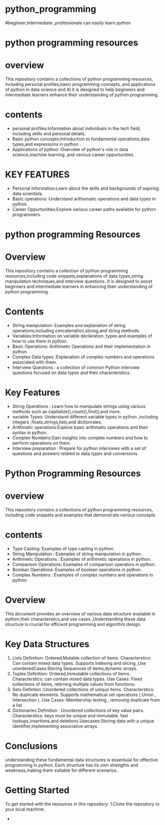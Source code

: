 # python_programming
#begineer,Intermediate ,professionals can easily learn python
# python programming resources

  # overview
This repository contains a collections of python programming resources, including personal profiles,basic programming concepts, and applications of python in data science and AI.it is designed to help begineers and intermediate learners enhance their understanding of python programming.
# contents
- personal profiles:Information about individuals in the tech field, including skills and personal details.
- Basic python concepts:Introduction to fundamental operations,data types,and expressions in python .
- Applications of python :Overview of python's role in data science,machine learning ,and various career oppurtunities.
 # KEY FEATURES
  - Personal Information:Learn about the skills and backgrounds of aspiring data scientists.
  - Basic operations :Understand arithematic operations and data types in python.
  - Career Oppurtunities:Explore various career paths available for python programmers.
# python programming Resources 
# Overview
This repository contains a collection of python programming resources,including code snippets,explanations of data types,string manipulation techniques,and interview questions. It is designed to assist beginners and intermediate learners in enhancing their understanding of python programming.
# Contents
 - String manipulation: Examples and explanation of string operations,including concatenation,slicing,and string methods.
 - Variables:Information on variable declaration ,types and examples of how to use them in python.
 - Basic Operations: Arithmetic Operations and their implementation in python.
 - Complex Data types :Explanation of complex numbers and operations associated with them.
 - Interview Questions : a collection of common Python interview questions focused on data types and their characteristics.
# Key Features 
 - String Operations : Learn how to manipulate strings using various methods such as capitalize(),count(),find(),and more.
 - variable Types: Understand different variable types in python ,including integers ,floats,strings,lists,and dictionraies.
 - Arithmatic operations:Explore basic arithmatic operations and their syntax in python.
 - Complex Numbers:Gain insights into complex numbers and how to perform operations on them.
 - Interview preparation : Prepare for python interviews with a set of questions and answers related to data types and conversions.
# Python Programming Resources
# overview 
This repository contains a collections of python programming resources, including code snippets and examples that demonstrate various concepts.
# contents
 - Type Casting: Examples of type casting in python.
 - String Manipulation : Examples of string manipulation in python .
 - Arithmetic Operations : Examples of arithmetic operations in python.
 - Comparison Operations: Examples of comparison operators in python.
 - Boolean Operations: Examples of boolean operations in python.
 - Complex Numbers : Examples of complex numbers and operations in python.
# Overview 
This document provides an overview of various data structure available in python,their characterstics,and use cases ,Understanding these data structure is crucial for efficient programming and algorithm design.
# Key Data Structures 
1. Lists
   Definition: Ordered,Mutable collection of items. Characterstics: Can contain mixed data types. Supports indexing and slicing ,Use unorderedCases:Storing Sequences of items,dynamic arrays.
2. Tuples
   Definition: Ordered,Immutable collections of items. Characterstics: can contain mixed data types. Use Cases: Fixed collections of items, retirning multiple values from functions.
3. Sets
   Defintion :Unordered collections of unique items. Characterstics: No duplicate elements. Supports mathematical set operations ( Union , Intersection ). Use Cases: Membership testing , removing duplicate from a list
4. Dictionaries
   Definition : Unordered collections of key value pairs. Characterstics: keys must be unique and immutable. fast lookups,insertions,and deletions.Usecases:Storing data with a unique identifier,implementing associative arrays.
# Conclusions 
understanding these fundamental data structures is essentuial for effective programming in python. Each structure has its own strengths and weakness,making them suitable for different scenarios..
# Getting Started 
To get started with the resources in this repository:
 1.Clone the repository to your local machine.

 - 
